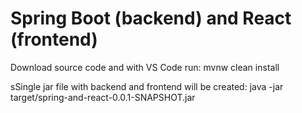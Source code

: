 Spring Boot (backend) and React (frontend) 
===

Download source code and with VS Code run:
mvnw clean install

sSingle jar file with backend and frontend will be created: 
java -jar target/spring-and-react-0.0.1-SNAPSHOT.jar